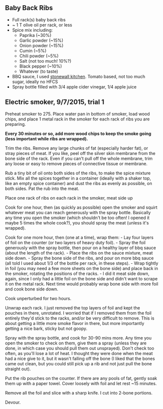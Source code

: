## Baby Back Ribs

- Full rack(s) baby back ribs
- ~ 1 T olive oil per rack, or less
- Spice mix including:
	- Paprika (~30%)
	- Garlic powder (~15%)
	- Onion powder (~15%)
	- Cumin (~5%)
	- Chili powder (~5%)
	- Salt (not too much! 10%?)
	- Black pepper (~10%)
	- Whatever (to taste)
- BBQ sauce, I used [stonewall kitchen](http://www.stonewallkitchen.com/shop/speciality-foods/grille-sauces-marinades/131149.html). Tomato based, not too much sugar, ideally no HFCS
- Spray bottle filled with 3/4 apple cider vinegar, 1/4 apple juice

## Electric smoker, 9/7/2015, trial 1
Preheat smoker to 275. Place water pan in bottom of smoker, load wood chips, and place 1 metal rack in the smoker for each rack of ribs you are preparing.

**Every 30 minutes or so, add more wood chips to keep the smoke going (less important while ribs are wrapped).**

Trim the ribs. Remove any large chunks of fat (especially harder fat), or stray pieces of meat. If you like, peel off the silver skin membrane from the bone side of the rack. Even if you can't pull off the whole membrane, trim any loose or easy to remove pieces of connective tissue or membrane.

Rub a tiny bit of oil onto both sides of the ribs, to make the spice mixture stick. Mix all the spices together in a container (ideally with a shaker top, like an empty spice container) and dust the ribs as evenly as possible, on both sides. Pat the rub into the meat.

Place one rack of ribs on each rack in the smoker, meat side up

Cook for one hour, then (as quickly as possible) open the smoker and squirt whatever meat you can reach generously with the spray bottle. Basically any time you open the smoker (which shouldn't be too often! I opened it maybe 5 times the whole cook?), you should spray the meat (unless it's wrapped).

Cook for one more hour, then (one at a time), wrap them:
	- Lay four layers of foil on the counter (or two layers of heavy duty foil).
	- Spray the foil generously with the spray bottle, then pour on a healthy layer of bbq sauce (about the length of the rack).
	- Place the ribs on the sauce mixture, meat side down.
	- Spray the bone side of the ribs, and pour on more bbq sauce (all told I used about 1/3 of the bottle per rack, in these steps).
	- Wrap tightly in foil (you may need a few more sheets on the bone side) and place back in the smoker, rotating the positions of the racks.
	- I did it meat side down, again, since I only had a little foil on the bone side and didn't want to scrape it on the metal rack. Next time would probably wrap bone side with more foil and cook bone side down.

Cook unperturbed for two hours.

Unwrap each rack. I just removed the top layers of foil and kept the pouches in there, unrotated. I worried that if I removed them from the foil entirely they'd stick to the racks, and/or be very difficult to remove. This is about getting a little more smoke flavor in there, but more importantly getting a nice bark, sticky but not goopy.

Spray with the spray bottle, and cook for 30-90 mins more. Any time you open the smoker to check on them, give them a spray (unless they are done, in which case you should pull them out unsprayed). Don't check too often, as you'll lose a lot of heat. I thought they were done when the meat had a nice give to it, but it wasn't falling off the bone (I liked that the bones came out clean, but you could still pick up a rib and not just pull the bone straight out).

Put the rib pouches on the counter. If there are any pools of fat, gently soak them up with a paper towel. Cover loosely with foil and let rest ~15 minutes.

Remove all the foil and slice with a sharp knife. I cut into 2-bone portions.

Devour.

